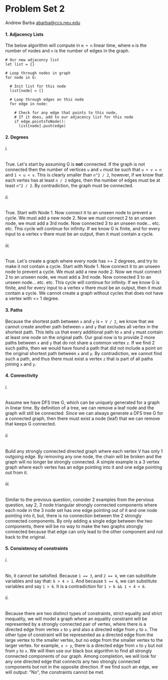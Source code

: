 Problem Set 2
=============

Andrew Barba [abarba@ccs.neu.edu](abarba@ccs.neu.edu)

#### 1. Adjacency Lists

The below algorithm will compute in `m + n` linear time, where `m` is the number of nodes and `n` is the number of edges in the graph.

```
# Our new adjacency list
let list = {}

# Loop through nodes in graph
for node in G:

  # Init list for this node
  list[node] = []

  # Loop through edges on this node
  for edge in node:

    # Check for any edge that points to this node,
    # If it does, add to our adjacency list for this node
    if edge.pointsToNode():
      list[node].push(edge)
```

#### 2. Degrees

###### i.

True. Let's start by assuming G is **not** connected. If the graph is not connected then the number of vertices `u` and `v` must be such that `u + v = n` and `1 < u < v`. This is clearly smaller than `n^2 / 2`, however, if we know that each vertex has at least `n / 2` edges, then the number of edges must be at least `n^2 / 2`. By contradiction, the graph must be connected.

###### ii.

True. Start with Node 1. Now connect it to an unseen node to prevent a cycle. We must add a new node 2. Now we must connect 2 to an unseen node, we must add a 3rd node. Now connected 3 to an unseen node... etc. etc. This cycle will continue for infinity. If we know G is finite, and for every input to a vertex v there must be an output, then it must contain a cycle.

###### iii.

True. Let's create a graph where every node has >= 2 degrees, and try to make it not contain a cycle. Start with Node 1. Now connect it to an unseen node to prevent a cycle. We must add a new node 2. Now we must connect 2 to an unseen node, we must add a 3rd node. Now connected 3 to an unseen node... etc. etc. This cycle will continue for infinity. If we know G is finite, and for every input to a vertex v there must be an output, then it must contain a cycle. We cannot create a graph without cycles that does not have a vertex with <= 1 degree.

#### 3. Paths

Because the shortest path between `x` and `y` is `> V / 2`, we know that we cannot create another path between `x` and `y` that excludes all vertex in the shortest path. This tells us that every additional path to `x` and `y` must contain at least one node on the original path. Our goal now is to provide 2 more paths between `x` and `y` that do not share a common vertex `z`. If we find 2 such paths, then we would have found a path that did not include a point on the original shortest path between `x` and `y`. By contradiction, we cannot find such a path, and thus there must exist a vertex `z` that is part of all paths joining `x` and `y`.

#### 4. Connectivity

###### i.

Assume we have DFS tree G, which can be uniquely generated for a graph in linear time. By definition of a tree, we can remove a leaf node and the graph will still be connected. Since we can always generate a DFS tree G for a connected graph, then there must exist a node (leaf) that we can remove that keeps G connected.

###### ii.

Build any strongly connected directed graph where each vertex V has only 1 outgoing edge. By removing any one node, the chain will be broken and the graph will no longer be strongly connected. A simple example is a 3 vertex graph where each vertex has an edge pointing into it and one edge pointing out from it.

###### iii.

Similar to the previous question, consider 2 examples from the pervious question, say 2, 3 node triangular strongly connected components where each node in the 3 node set has one edge pointing out of it and one node pointing into it, but, there is no connection between the 2 strongly connected components. By only adding a single edge between the two components, there will be no way to make the two graphs strongly connected because that edge can only lead to the other component and not back to the original.

#### 5. Consistency of constraints

###### i.

No, it cannot be satisfied. Because `1 == 3`, and `2 == 4`, we can substitute variables and say that: `6 > 4 > 1`. And because `5 == 6`, we can substitute variables and say `1 > 6`. It is a contradiction for `1 > 6 && 1 < 4 < 6`.

###### ii.

Because there are two distinct types of constraints, strict equality and strict inequality, we will model a graph where an equality constraint will be represented by a strongly connected pair of vertex, where there is a directed edge from vertex `x` to `y` and also a directed edge from `y` to `x`. The other type of constraint will be represented as a directed edge from the large vertex to the smaller vertex, but no edge from the smaller vertex to the larger vertex. for example, `x > y`, there is a directed edge from `x` to `y` but not from `y` to `x`. We will then use our black box algorithm to find all strongly connected components of our graph. Among completion, we will look for any one directed edge that connects any two strongly connected components but not in the opposite direction. If we find such an edge, we will output: "No", the constraints cannot be met.
